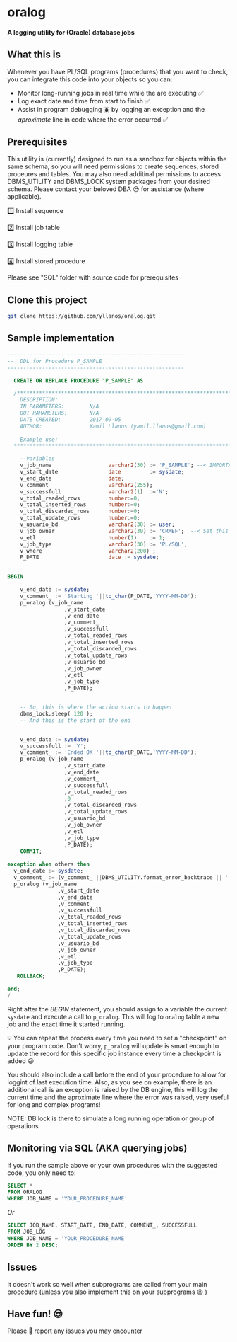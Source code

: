 # oralog
#### A logging utility for (Oracle) database jobs


## What this is

Whenever you have PL/SQL programs (procedures) that you want to check, you can integrate this code into your objects so you can:
* Monitor long-running jobs in real time while the are executing :white_check_mark:
* Log exact date and time from start to finish :white_check_mark:
* Assist in program debugging :beetle: by logging an exception and the _aproximate_ line in code where the error occurred :white_check_mark:

## Prerequisites

This utility is (currently) designed to run as a sandbox for objects within the same schema, so you will need permissions to create sequences, stored proceures and tables. You may also need additinal permissions to access DBMS_UTILITY and DBMS_LOCK system packages from your desired schema. Please contact your beloved DBA :unamused: for assistance (where applicable).

:one: Install sequence

:two: Install job table

:three: Install logging table

:four: Install stored procedure

Please see "SQL" folder with source code for prerequisites

## Clone this project

```bash
git clone https://github.com/yllanos/oralog.git
```

## Sample implementation

```sql
--------------------------------------------------------
--  DDL for Procedure P_SAMPLE
--------------------------------------------------------

  CREATE OR REPLACE PROCEDURE "P_SAMPLE" AS

  /********************************************************************************************
    DESCRIPTION:          
    IN PARAMETERS:        N/A
    OUT PARAMETERS:       N/A
    DATE CREATED:         2017-09-05
    AUTHOR:               Yamil Llanos (yamil.llanos@gmail.com)
    
    Example use:          
  *********************************************************************************************/

    --Variables
    v_job_name                  varchar2(30) := 'P_SAMPLE'; --< IMPORTANT: This should match name of procedure above >
    v_start_date                date         := sysdate;
    v_end_date                  date;
    v_comment_                  varchar2(255);
    v_successfull               varchar2(1)  :='N';
    v_total_readed_rows         number:=0;
    v_total_inserted_rows       number:=0;
    v_total_discarded_rows      number:=0;
    v_total_update_rows         number:=0;
    v_usuario_bd                varchar2(30) := user;
    v_job_owner                 varchar2(30) := 'CRMEF';  --< Set this to whatever DB user schema will run this procedure >
    v_etl                       number(1)    := 1;            
    v_job_type                  varchar2(30) := 'PL/SQL';     
    v_where                     varchar2(200) ;
    P_DATE                      date := sysdate;

    
BEGIN

    v_end_date := sysdate;
    v_comment_ := 'Starting '||to_char(P_DATE,'YYYY-MM-DD');
    p_oralog (v_job_name
                  ,v_start_date
                  ,v_end_date
                  ,v_comment_
                  ,v_successfull
                  ,v_total_readed_rows
                  ,v_total_inserted_rows
                  ,v_total_discarded_rows
                  ,v_total_update_rows
                  ,v_usuario_bd
                  ,v_job_owner
                  ,v_etl
                  ,v_job_type
                  ,P_DATE);    


    -- So, this is where the action starts to happen
    dbms_lock.sleep( 120 ); 
    -- And this is the start of the end


    v_end_date := sysdate;
    v_successfull := 'Y';
    v_comment_ := 'Ended OK '||to_char(P_DATE,'YYYY-MM-DD');
    p_oralog (v_job_name
                  ,v_start_date
                  ,v_end_date
                  ,v_comment_
                  ,v_successfull
                  ,v_total_readed_rows
                  ,0
                  ,v_total_discarded_rows
                  ,v_total_update_rows
                  ,v_usuario_bd
                  ,v_job_owner
                  ,v_etl
                  ,v_job_type
                  ,P_DATE);
    COMMIT;
   
exception when others then
  v_end_date := sysdate;
  v_comment_ := (v_comment_ ||DBMS_UTILITY.format_error_backtrace || ' ' || sqlcode || ' ' || sqlerrm);
  p_oralog (v_job_name
                ,v_start_date
                ,v_end_date
                ,v_comment_
                ,v_successfull
                ,v_total_readed_rows
                ,v_total_inserted_rows
                ,v_total_discarded_rows
                ,v_total_update_rows
                ,v_usuario_bd
                ,v_job_owner
                ,v_etl
                ,v_job_type
                ,P_DATE);
   ROLLBACK;   

end;
/

```

Right after the _BEGIN_ statement, you should assign to a variable the current `sysdate` and execute a call to `p_oralog`. This will log to `oralog` table a new job and the exact time it started running.

:bulb: You can repeat the process every time you need to set a "checkpoint" on your program code. Don't worry, `p_oralog` will update is smart enough to update the record for this specific job instance every time a checkpoint is added :smiley:

You should also include a call before the end of your procedure to allow for loggint of last execution time. Also, as you see on example, there is an additional call is an exception is raised by the DB engine, this will log the current time and the aproximate line where the error was raised, very useful for long and complex programs!

NOTE: DB lock is there to simulate a long running operation or group of operations.

## Monitoring via SQL (AKA querying jobs)

If you run the sample above or your own procedures with the suggested code, you only need to:

```sql
SELECT *
FROM ORALOG
WHERE JOB_NAME = 'YOUR_PROCEDURE_NAME'
```

_Or_

```sql
SELECT JOB_NAME, START_DATE, END_DATE, COMMENT_, SUCCESSFULL
FROM JOB_LOG
WHERE JOB_NAME = 'YOUR_PROCEDURE_NAME'
ORDER BY 2 DESC;
```

## Issues

It doesn't work so well when subprograms are called from your main procedure (unless you also implement this on your subprograms :wink: )

## Have fun! :sunglasses:

Please :pray: report any issues you may encounter

